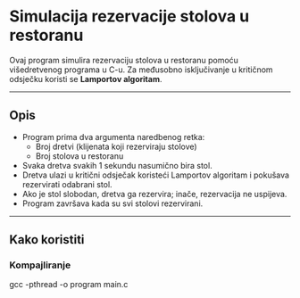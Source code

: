 # Simulacija rezervacije stolova u restoranu

Ovaj program simulira rezervaciju stolova u restoranu pomoću višedretvenog programa u C-u. Za međusobno isključivanje u kritičnom odsječku koristi se **Lamportov algoritam**.

---

## Opis

- Program prima dva argumenta naredbenog retka:
  - Broj dretvi (klijenata koji rezerviraju stolove)
  - Broj stolova u restoranu
- Svaka dretva svakih 1 sekundu nasumično bira stol.
- Dretva ulazi u kritični odsječak koristeći Lamportov algoritam i pokušava rezervirati odabrani stol.
- Ako je stol slobodan, dretva ga rezervira; inače, rezervacija ne uspijeva.
- Program završava kada su svi stolovi rezervirani.

---

## Kako koristiti

### Kompajliranje

gcc -pthread -o program main.c
